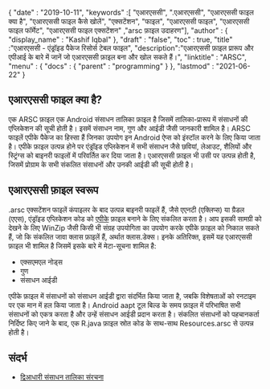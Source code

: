 {
  "date" : "2019-10-11",
  "keywords" :[ "एआरएससी", ".एआरएससी", "एआरएससी फाइल क्या है", "एआरएससी फाइल कैसे खोलें", "एक्सटेंशन", "फाइल", "एआरएससी फाइल", "एआरएससी फाइल फॉर्मेट", "एआरएससी फाइल एक्सटेंशन" ,"arsc फ़ाइल उदाहरण"],
  "author" : {
    "display_name" : "Kashif Iqbal"
},
  "draft" : "false",
  "toc" : true,
  "title" :"एआरएससी - एंड्रॉइड पैकेज रिसोर्स टेबल फाइल",
  "description":"एआरएससी फ़ाइल प्रारूप और एपीआई के बारे में जानें जो एआरएससी फ़ाइल बना और खोल सकते हैं।",
  "linktitle" : "ARSC",
  "menu" : {
    "docs" : {
      "parent" : "programming"
}
},
  "lastmod" : "2021-06-22"
}

## एआरएससी फाइल क्या है?

एक ARSC फ़ाइल एक Android संसाधन तालिका फ़ाइल है जिसमें तालिका-प्रारूप में संसाधनों की एप्लिकेशन की सूची होती है। इसमें संसाधन नाम, गुण और आईडी जैसी जानकारी शामिल है। ARSC फाइलें एपीके पैकेज का हिस्सा हैं जिनका उपयोग इन Android ऐप्स को इंस्टॉल करने के लिए किया जाता है। एपीके फ़ाइल उत्पन्न होने पर एंड्रॉइड एप्लिकेशन में सभी संसाधन जैसे छवियां, लेआउट, शैलियों और स्ट्रिंग्स को बाइनरी फाइलों में परिवर्तित कर दिया जाता है। एआरएससी फ़ाइल भी उसी पर उत्पन्न होती है, जिसमें प्रोग्राम के सभी संकलित संसाधनों और उनकी आईडी की सूची होती है।

## एआरएससी फ़ाइल स्वरूप

.arsc एक्सटेंशन फाइलें कंपाइलर के बाद उत्पन्न बाइनरी फाइलें हैं, जैसे एएनटी (एक्लिप्स) या ग्रैडल (एएस), एंड्रॉइड एप्लिकेशन कोड को [एपीके](/hi/संपीड़न/एपीके/) फ़ाइल बनाने के लिए संकलित करता है। आप इसकी सामग्री को देखने के लिए WinZip जैसी किसी भी संग्रह उपयोगिता का उपयोग करके एपीके फ़ाइल को निकाल सकते हैं, जो कि संकलित जावा क्लास फ़ाइलें हैं, अर्थात क्लास.डेक्स। इनके अतिरिक्त, इसमें यह एआरएससी फ़ाइल भी शामिल है जिसमें इसके बारे में मेटा-सूचना शामिल है:

* एक्सएमएल नोड्स
* गुण
* संसाधन आईडी

एपीके फ़ाइल में संसाधनों को संसाधन आईडी द्वारा संदर्भित किया जाता है, जबकि विशेषताओं को रनटाइम पर एक मान में हल किया जाता है। Android aapt टूल बिल्ड के समय फ़ाइल में परिभाषित सभी संसाधनों को एकत्र करता है और उन्हें संसाधन आईडी प्रदान करता है। संकलित संसाधनों को पहचानकर्ता निर्दिष्ट किए जाने के बाद, एक R.java फ़ाइल स्रोत कोड के साथ-साथ Resources.arsc से उत्पन्न होती है।

## संदर्भ

* [द्विआधारी संसाधन तालिका संरचना](https://stackoverflow.com/questions/27548810/android-compiled-resources-resources-arsc)


